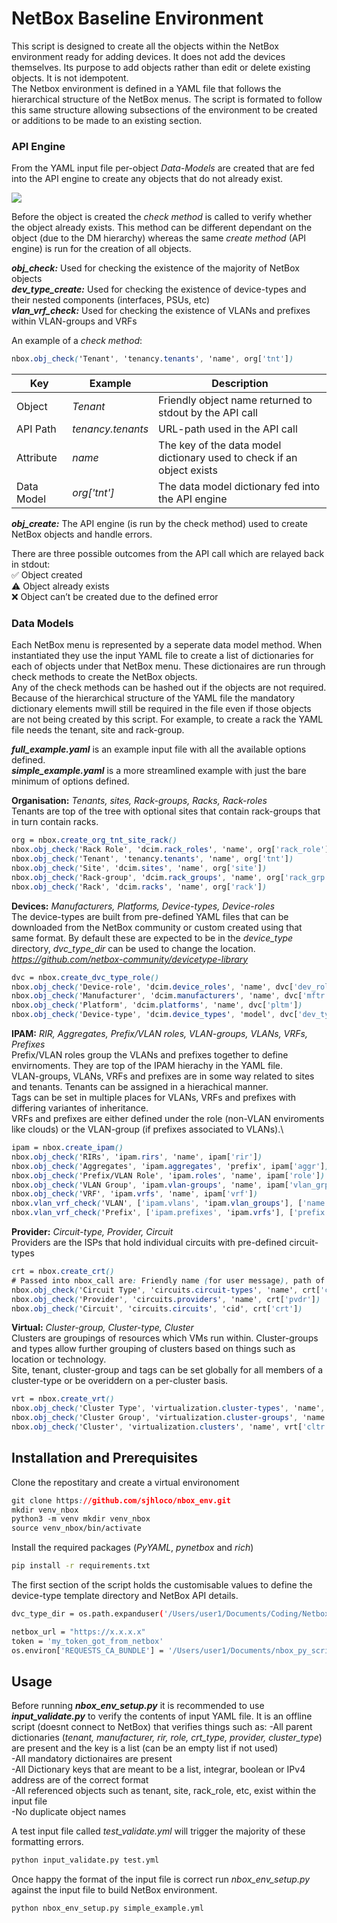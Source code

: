 # NetBox Baseline Environment

This script is designed to create all the objects within the NetBox environment ready for adding devices. It does not add the devices themselves. Its purpose to add objects rather than edit or delete existing objects. It is not idempotent.\
The Netbox environment is defined in a YAML file that follows the hierarchical structure of the NetBox menus. The script is formated to follow this same structure allowing subsections of the environment to be created or additions to be made to an existing section.

### API Engine

From the YAML input file per-object *Data-Models* are created that are fed into the API engine to create any objects that do not already exist.

[![](https://mermaid.ink/img/eyJjb2RlIjoiZ3JhcGggTFJcbkFbL2lucHV0IFlBTUwgZmlsZS9dLS0-Qnt7RGF0YSBNb2RlbCBNZXRob2R9fS0tPkMoW0NoZWNrIE1ldGhvZF0pLS0-RCgoQ3JlYXRlIE1ldGhvZCkpXG5cbiIsIm1lcm1haWQiOnsidGhlbWUiOiJkZWZhdWx0In0sInVwZGF0ZUVkaXRvciI6ZmFsc2V9)](https://mermaid-js.github.io/mermaid-live-editor/#/edit/eyJjb2RlIjoiZ3JhcGggTFJcbkFbL2lucHV0IFlBTUwgZmlsZS9dLS0-Qnt7RGF0YSBNb2RlbCBNZXRob2R9fS0tPkMoW0NoZWNrIE1ldGhvZF0pLS0-RCgoQ3JlYXRlIE1ldGhvZCkpXG5cbiIsIm1lcm1haWQiOnsidGhlbWUiOiJkZWZhdWx0In0sInVwZGF0ZUVkaXRvciI6ZmFsc2V9)

Before the object is created the *check method* is called to verify whether the object already exists. This method can be different dependant on the object (due to the DM hierarchy) whereas the same *create method* (API engine) is run for the creation of all objects.

***obj_check:*** Used for checking the existence of the majority of NetBox objects\
***dev_type_create:*** Used for checking the existence of device-types and their nested components (interfaces, PSUs, etc)\
***vlan_vrf_check:*** Used for checking the existence of VLANs and prefixes within VLAN-groups and VRFs

An example of a *check method*:

```css
nbox.obj_check('Tenant', 'tenancy.tenants', 'name', org['tnt'])
```

| Key    | Example | Description |
|-------------|-------|-------------|
| Object | *Tenant* | Friendly object name returned to stdout by the API call
| API Path | *tenancy.tenants* | URL-path used in the API call
| Attribute | *name* |  The key of the data model dictionary used to check if an object exists
| Data Model | *org['tnt']* |  The data model dictionary fed into the API engine

***obj_create:*** The API engine (is run by the check method) used to create NetBox objects and handle errors. 

There are three possible outcomes from the API call which are relayed back in stdout:\
✅ Object created\
⚠️ Object already exists\
❌ Object can’t be created due to the defined error

### Data Models

Each NetBox menu is represented by a seperate data model method. When instantiated they use the input YAML file to create a list of dictionaries for each of objects under that NetBox menu. These dictionaires are run through check methods to create the NetBox objects.\
Any of the check methods can be hashed out if the objects are not required. Because of the hierarchical structure of the YAML file the mandatory dictionary elements mwill still be required in the file even if those objects are not being created by this script. For example, to create a rack the YAML file needs the tenant, site and rack-group.

***full_example.yaml*** is an example input file with all the available options defined.\
***simple_example.yaml*** is a more streamlined example with just the bare minimum of options defined.

**Organisation:** *Tenants, sites, Rack-groups, Racks, Rack-roles*\
Tenants are top of the tree with optional sites that contain rack-groups that in turn contain racks.

```css
org = nbox.create_org_tnt_site_rack()
nbox.obj_check('Rack Role', 'dcim.rack_roles', 'name', org['rack_role'])
nbox.obj_check('Tenant', 'tenancy.tenants', 'name', org['tnt'])
nbox.obj_check('Site', 'dcim.sites', 'name', org['site'])
nbox.obj_check('Rack-group', 'dcim.rack_groups', 'name', org['rack_grp'])
nbox.obj_check('Rack', 'dcim.racks', 'name', org['rack'])
```

**Devices:** *Manufacturers, Platforms, Device-types, Device-roles*\
The device-types are built from pre-defined YAML files that can be downloaded from the NetBox community or custom created using that same format. By default these are expected to be in the *device_type* directory, *dvc_type_dir* can be used to change the location.
*https://github.com/netbox-community/devicetype-library*

```css
dvc = nbox.create_dvc_type_role()
nbox.obj_check('Device-role', 'dcim.device_roles', 'name', dvc['dev_role'])
nbox.obj_check('Manufacturer', 'dcim.manufacturers', 'name', dvc['mftr'])
nbox.obj_check('Platform', 'dcim.platforms', 'name', dvc['pltm'])
nbox.obj_check('Device-type', 'dcim.device_types', 'model', dvc['dev_type'])
```

**IPAM:** *RIR, Aggregates, Prefix/VLAN roles, VLAN-groups, VLANs, VRFs, Prefixes*\
Prefix/VLAN roles group the VLANs and prefixes together to define envirnoments. They are top of the IPAM hierachy in the YAML file.\
VLAN-groups, VLANs, VRFs and prefixes are in some way related to sites and tenants. Tenants can be assigned in a hierachical manner.\
Tags can be set in multiple places for VLANs, VRFs and prefixes with differing variantes of inheritance.\
VRFs and prefixes are either defined under the role (non-VLAN enviroments like clouds) or the VLAN-group (if prefixes associated to VLANs).\

```css
ipam = nbox.create_ipam()
nbox.obj_check('RIRs', 'ipam.rirs', 'name', ipam['rir'])
nbox.obj_check('Aggregates', 'ipam.aggregates', 'prefix', ipam['aggr'])
nbox.obj_check('Prefix/VLAN Role', 'ipam.roles', 'name', ipam['role'])
nbox.obj_check('VLAN Group', 'ipam.vlan-groups', 'name', ipam['vlan_grp'])
nbox.obj_check('VRF', 'ipam.vrfs', 'name', ipam['vrf'])
nbox.vlan_vrf_check('VLAN', ['ipam.vlans', 'ipam.vlan_groups'], ['name', 'group'], ipam['vlan'])
nbox.vlan_vrf_check('Prefix', ['ipam.prefixes', 'ipam.vrfs'], ['prefix', 'vrf'], ipam['prefix'])
```

**Provider:** *Circuit-type, Provider, Circuit*\
Providers are the ISPs that hold individual circuits with pre-defined circuit-types

```css
crt = nbox.create_crt()
# Passed into nbox_call are: Friendly name (for user message), path of api call, filter (to check if object already exists), DM of data
nbox.obj_check('Circuit Type', 'circuits.circuit-types', 'name', crt['crt_type'])
nbox.obj_check('Provider', 'circuits.providers', 'name', crt['pvdr'])
nbox.obj_check('Circuit', 'circuits.circuits', 'cid', crt['crt'])
```

**Virtual:** *Cluster-group, Cluster-type, Cluster*\
Clusters are groupings of resources which VMs run within. Cluster-groups and types allow further grouping of clusters based on things such as location or technology.\
Site, tenant, cluster-group and tags can be set globally for all members of a cluster-type or be overiddern on a per-cluster basis.

```css
vrt = nbox.create_vrt()
nbox.obj_check('Cluster Type', 'virtualization.cluster-types', 'name', vrt['cltr_type'])
nbox.obj_check('Cluster Group', 'virtualization.cluster-groups', 'name', vrt['cltr_grp'])
nbox.obj_check('Cluster', 'virtualization.clusters', 'name', vrt['cltr'])
```

## Installation and Prerequisites

Clone the repostitary and create a virtual environoment

```css
git clone https://github.com/sjhloco/nbox_env.git
mkdir venv_nbox
python3 -m venv mkdir venv_nbox
source venv_nbox/bin/activate
```

Install the required packages (*PyYAML*, *pynetbox* and *rich*)

```bash
pip install -r requirements.txt
```

The first section of the script holds the customisable values to define the device-type template directory and NetBox API details.

```bash
dvc_type_dir = os.path.expanduser('/Users/user1/Documents/Coding/Netbox/nbox_py_scripts/nbox_env_setup/device_type')

netbox_url = "https://x.x.x.x"
token = 'my_token_got_from_netbox'
os.environ['REQUESTS_CA_BUNDLE'] = '/Users/user1/Documents/nbox_py_scripts/myCA.pem'
```

## Usage

Before running ***nbox_env_setup.py*** it is recommended to use ***input_validate.py*** to verify the contents of input YAML file. It is an offline script (doesnt connect to NetBox) that verifies things such as:
-All parent dictionaries (*tenant, manufacturer, rir, role, crt_type, provider, cluster_type*) are present and the key is a list (can be an empty list if not used)\
-All mandatory dictionaires are present\
-All Dictionary keys that are meant to be a list, integrar, boolean or IPv4 address are of the correct format\
-All referenced objects such as tenant, site, rack_role, etc, exist within the input file\
-No duplicate object names

A test input file called *test_validate.yml* will trigger the majority of these formatting errors.

```bash
python input_validate.py test.yml
```

Once happy the format of the input file is correct run *nbox_env_setup.py* against the input file to build NetBox environment.

```bash
python nbox_env_setup.py simple_example.yml
```
